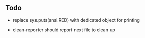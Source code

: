 Todo
----
* replace sys.puts(ansi.RED) with dedicated object for printing

* clean-reporter should report next file to clean up
